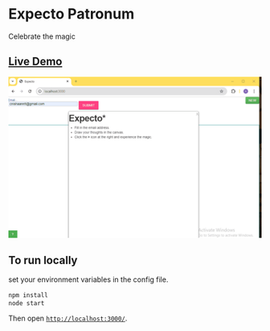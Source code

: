 # Expecto Patronum
Celebrate the magic

## [Live Demo](https://pottercharm.herokuapp.com/)
![Expecto Patronum](https://github.com/cnishaanntt/pottercharm/blob/master/expecto.gif)
## To run locally
set your environment variables in the config file.
```
npm install
node start
```

Then open [`http://localhost:3000/`](http://localhost:3000/).
